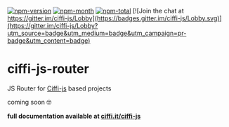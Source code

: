 [npm-month]: https://img.shields.io/npm/dm/ciffi-js-router.svg
[npm-total]: https://img.shields.io/npm/dt/ciffi-js-router.svg
[npm-version]: https://img.shields.io/npm/v/ciffi-js-router.svg
[npm-url]: https://www.npmjs.com/package/ciffi-js-router

[![npm-version][npm-version]][npm-url]
[![npm-month][npm-month]][npm-url]
[![npm-total][npm-total]][npm-url]
[![Join the chat at https://gitter.im/ciffi-js/Lobby](https://badges.gitter.im/ciffi-js/Lobby.svg)](https://gitter.im/ciffi-js/Lobby?utm_source=badge&utm_medium=badge&utm_campaign=pr-badge&utm_content=badge)

# ciffi-js-router
JS Router for [Ciffi-js](https://www.npmjs.com/package/ciffi) based projects

coming soon 🤓

__full documentation available at [ciffi.it/ciffi-js](https://www.ciffi.it/ciffi-js/docs/router)__